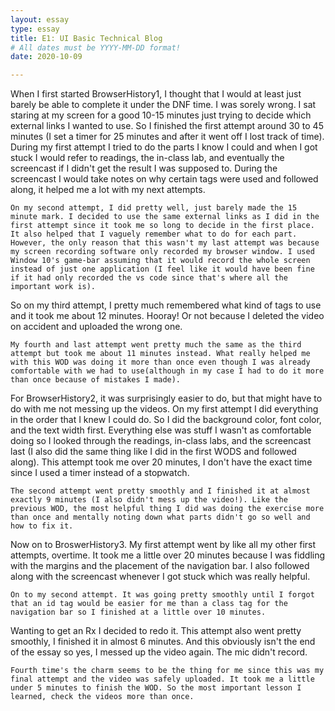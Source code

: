 ```yaml
---
layout: essay
type: essay
title: E1: UI Basic Technical Blog
# All dates must be YYYY-MM-DD format!
date: 2020-10-09

---
```


When I first started BrowserHistory1, I thought that I would at least just barely be able to complete it under the DNF time. I was sorely wrong. I sat staring at my screen for a good 10-15 minutes just trying to decide which external links I wanted to use. So I finished the first attempt around 30 to 45 minutes (I set a timer for 25 minutes and after it went off I lost track of time). During my first attempt I tried to do the parts I know I could and when I got stuck I would refer to readings, the in-class lab, and eventually the screencast if I didn't get the result I was supposed to. During the screencast I would take notes on why certain tags were used and followed along, it helped me a lot with my next attempts. 
```
On my second attempt, I did pretty well, just barely made the 15 minute mark. I decided to use the same external links as I did in the first attempt since it took me so long to decide in the first place. It also helped that I vaguely remember what to do for each part. However, the only reason that this wasn't my last attempt was because my screen recording software only recorded my browser window. I used Window 10's game-bar assuming that it would record the whole screen instead of just one application (I feel like it would have been fine if it had only recorded the vs code since that's where all the important work is).
```
So on my third attempt, I pretty much remembered what kind of tags to use and it took me about 12 minutes. Hooray! Or not because I deleted the video on accident and uploaded the wrong one. 
```
My fourth and last attempt went pretty much the same as the third attempt but took me about 11 minutes instead. What really helped me with this WOD was doing it more than once even though I was already comfortable with we had to use(although in my case I had to do it more than once because of mistakes I made). 
```
For BrowserHistory2, it was surprisingly easier to do, but that might have to do with me not messing up the videos. On my first attempt I did everything in the order that I knew I could do. So I did the background color, font color, and the text width first. Everything else was stuff I wasn't as comfortable doing so I looked through the readings, in-class labs, and the screencast last (I also did the same thing like I did in the first WODS and followed along). This attempt took me over 20 minutes, I don't have the exact time since I used a timer instead of a stopwatch. 
```
The second attempt went pretty smoothly and I finished it at almost exactly 9 minutes (I also didn't mess up the video!). Like the previous WOD, the most helpful thing I did was doing the exercise more than once and mentally noting down what parts didn't go so well and how to fix it. 
```
Now on to BroswerHistory3. My first attempt went by like all my other first attempts, overtime. It took me a little over 20 minutes because I was fiddling with the margins and the placement of the navigation bar. I also followed along with the screencast whenever I got stuck which was really helpful. 
```
On to my second attempt. It was going pretty smoothly until I forgot that an id tag would be easier for me than a class tag for the navigation bar so I finished at a little over 10 minutes. 
```
Wanting to get an Rx I decided to redo it. This attempt also went pretty smoothly, I finished it in almost 6 minutes. And this obviously isn't the end of the essay so yes, I messed up the video again. The mic didn't record. 
```
Fourth time's the charm seems to be the thing for me since this was my final attempt and the video was safely uploaded. It took me a little under 5 minutes to finish the WOD. So the most important lesson I learned, check the videos more than once. 
